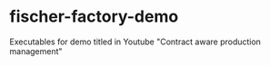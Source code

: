 # fischer-factory-demo
Executables for demo titled in Youtube "Contract aware production management"
